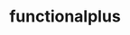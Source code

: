 ---
title: "functionalplus"
layout: cache
categories: [package, develop]
meta: {"compilers": ["gcc@13.2.0"], "num_specs": 3, "num_specs_by_stack": {"ml-linux-x86_64-rocm": 3, "root": 3}, "oss": ["ubuntu24.04"], "platforms": ["linux"], "stacks": ["ml-linux-x86_64-rocm", "root"], "targets": ["x86_64_v3"], "versions": ["0.2.25"]}
spec_details: [{"compiler": "gcc@13.2.0", "hash": "6rvt6wqq5iizr2pe3kn3af2xmxcwltkz", "os": "ubuntu24.04", "platform": "linux", "size": "-", "stacks": ["ml-linux-x86_64-rocm", "root"], "target": "x86_64_v3", "variants": ["build_system=cmake", "build_type=Release", "generator=make", "~ipo"], "versions": ["0.2.25"]}, {"compiler": "gcc@13.2.0", "hash": "ey2yraux6rlq42qi2d5ptnen5izysvkr", "os": "ubuntu24.04", "platform": "linux", "size": "-", "stacks": ["ml-linux-x86_64-rocm", "root"], "target": "x86_64_v3", "variants": ["build_system=cmake", "build_type=Release", "generator=make", "~ipo"], "versions": ["0.2.25"]}, {"compiler": "gcc@13.2.0", "hash": "ztagyfklzywpuyrv72k3fy2ld7k4sfag", "os": "ubuntu24.04", "platform": "linux", "size": "-", "stacks": ["ml-linux-x86_64-rocm", "root"], "target": "x86_64_v3", "variants": ["build_system=cmake", "build_type=Release", "generator=make", "~ipo"], "versions": ["0.2.25"]}]
---